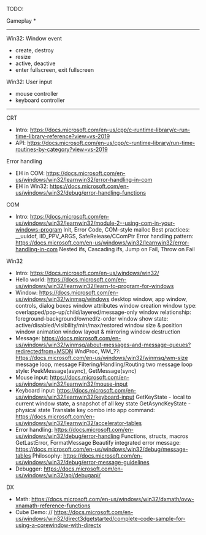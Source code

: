 TODO:

Gameplay
* 

--------------------------------------------------------------------------------

Win32: Window event
* create, destroy
* resize
* active, deactive
* enter fullscreen, exit fullscreen

Win32: User input
* mouse controller
* keyboard controller

--------------------------------------------------------------------------------

CRT
* Intro: https://docs.microsoft.com/en-us/cpp/c-runtime-library/c-run-time-library-reference?view=vs-2019
* API: https://docs.microsoft.com/en-us/cpp/c-runtime-library/run-time-routines-by-category?view=vs-2019

Error handling
* EH in COM: https://docs.microsoft.com/en-us/windows/win32/learnwin32/error-handling-in-com
* EH in Win32: https://docs.microsoft.com/en-us/windows/win32/debug/error-handling-functions

COM
* Intro: https://docs.microsoft.com/en-us/windows/win32/learnwin32/module-2--using-com-in-your-windows-program
    Init, Error Code, COM-style malloc
    Best practices: __uuidof, IID_PPV_ARGS, SafeRelease/CComPtr
    Error handling pattern: https://docs.microsoft.com/en-us/windows/win32/learnwin32/error-handling-in-com
        Nested ifs, Cascading ifs, Jump on Fail, Throw on Fail

Win32
* Intro: https://docs.microsoft.com/en-us/windows/win32/
* Hello world: https://docs.microsoft.com/en-us/windows/win32/learnwin32/learn-to-program-for-windows
* Window: https://docs.microsoft.com/en-us/windows/win32/winmsg/windows
    desktop window, app window, controls, dialog boxes
    window attributes
    window creation
    window type: overlapped/pop-up/child/layered/message-only
    window relationship: foreground-background/owned/z-order
    window show state: active/disabled/visibility/min/max/restored
    window size & position
    window animation
    window layout & mirroring
    window destruction
* Message: https://docs.microsoft.com/en-us/windows/win32/winmsg/about-messages-and-message-queues?redirectedfrom=MSDN
    WndProc, WM_??: https://docs.microsoft.com/en-us/windows/win32/winmsg/wm-size
    message loop, message Filtering/Handling/Routing
    two message loop style: PeekMessage(async), GetMessage(sync)
* Mouse input: https://docs.microsoft.com/en-us/windows/win32/learnwin32/mouse-input
* Keyboard input: https://docs.microsoft.com/en-us/windows/win32/learnwin32/keyboard-input
    GetKeyState - local to current window state, a snapshot of all key state
    GetAsyncKeyState - physical state
    Translate key combo into app command: https://docs.microsoft.com/en-us/windows/win32/learnwin32/accelerator-tables
* Error handling: https://docs.microsoft.com/en-us/windows/win32/debug/error-handling
    Functions, structs, macros
    GetLastError, FormatMessage
    Beautify integrated error message: https://docs.microsoft.com/en-us/windows/win32/debug/message-tables
    Philosophy: https://docs.microsoft.com/en-us/windows/win32/debug/error-message-guidelines
* Debugger: https://docs.microsoft.com/en-us/windows/win32/api/debugapi/
    
DX
* Math: https://docs.microsoft.com/en-us/windows/win32/dxmath/ovw-xnamath-reference-functions
* Cube Demo: // https://docs.microsoft.com/en-us/windows/win32/direct3dgetstarted/complete-code-sample-for-using-a-corewindow-with-directx
